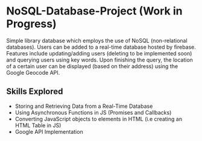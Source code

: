 # NoSQL-Database-Project (Work in Progress)

Simple library database which employs the use of NoSQL (non-relational databases). Users can be added to a real-time database hosted by firebase. Features include updating/adding users (deleting to be implemented soon) and querying users using key words. Upon finishing the query, the location of a certain user can be displayed (based on their address) using the Google Geocode API.

## Skills Explored

* Storing and Retrieving Data from a Real-Time Database
* Using Asynchronous Functions in JS (Promises and Callbacks)
* Converting JavaScript objects to elements in HTML (i.e creating an HTML Table in JS)
* Google API Implementation

